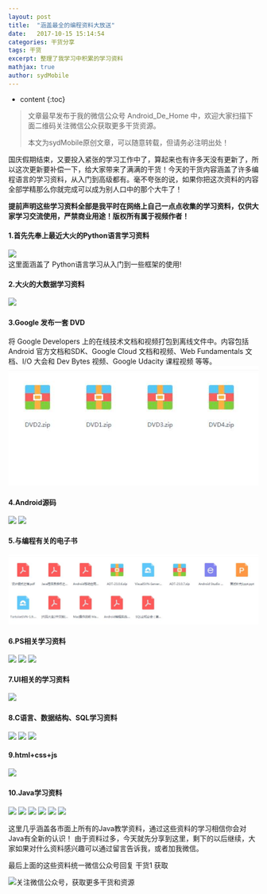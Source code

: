 ```yaml
---
layout: post
title:  "涵盖最全的编程资料大放送"
date:   2017-10-15 15:14:54
categories: 干货分享
tags: 干货
excerpt: 整理了我学习中积累的学习资料
mathjax: true
author: sydMobile
---
```

* content
{:toc}
















> 文章最早发布于我的微信公众号  Android_De_Home 中，欢迎大家扫描下面二维码关注微信公众获取更多干货资源。   
>
>本文为sydMobile原创文章，可以随意转载，但请务必注明出处！

国庆假期结束，又要投入紧张的学习工作中了，算起来也有许多天没有更新了，所以这次更新要补偿一下，给大家带来了满满的干货！今天的干货内容涵盖了许多编程语言的学习资料，从入门到高级都有。毫不夸张的说，如果你把这次资料的内容全部学精那么你就完成可以成为别人口中的那个大牛了！     

**提前声明这些学习资料全部是我平时在网络上自己一点点收集的学习资料，仅供大家学习交流使用，严禁商业用途！版权所有属于视频作者！**    

#### 1.首先先奉上最近大火的Python语言学习资料

![](http://upload-images.jianshu.io/upload_images/6737388-b75cf853525a96fe?imageMogr2/auto-orient/strip%7CimageView2/2/w/1240)   
这里面涵盖了 Python语言学习从入门到一些框架的使用!

#### 2.大火的大数据学习资料   

![](http://upload-images.jianshu.io/upload_images/6737388-99b3950a84b9a225?imageMogr2/auto-orient/strip%7CimageView2/2/w/1240)

#### 3.Google 发布一套 DVD   

将 Google Developers 上的在线技术文档和视频打包到离线文件中。内容包括 Android 官方文档和SDK、Google Cloud 文档和视频、Web Fundamentals 文档、I/O 大会和 Dev Bytes 视频、Google Udacity 课程视频 等等。
![](https://github.com/sydmobile/sydmobile.github.io/blob/master/pic/resource_share/%E8%B0%B7%E6%AD%8C%E5%AE%98%E6%96%B9%E8%B5%84%E6%96%99.jpg?raw=true) 

#### 4.Android源码     


![](http://upload-images.jianshu.io/upload_images/6737388-42cc66da7ca76975?imageMogr2/auto-orient/strip%7CimageView2/2/w/1240)
![](http://upload-images.jianshu.io/upload_images/6737388-432406640e08af49?imageMogr2/auto-orient/strip%7CimageView2/2/w/1240)


#### 5.与编程有关的电子书  

![](https://github.com/sydmobile/sydmobile.github.io/blob/master/pic/resource_share/%E7%94%B5%E5%AD%90%E4%B9%A6.jpg?raw=true)

#### 6.PS相关学习资料    


![](http://upload-images.jianshu.io/upload_images/6737388-4fd3d646c35ac405?imageMogr2/auto-orient/strip%7CimageView2/2/w/1240)
![](http://upload-images.jianshu.io/upload_images/6737388-75f52fd35511d1d5?imageMogr2/auto-orient/strip%7CimageView2/2/w/1240)
![](http://upload-images.jianshu.io/upload_images/6737388-fb00df0b643d05ef?imageMogr2/auto-orient/strip%7CimageView2/2/w/1240)

#### 7.UI相关的学习资料


![](http://upload-images.jianshu.io/upload_images/6737388-2afd8fd370f6c8b0?imageMogr2/auto-orient/strip%7CimageView2/2/w/1240)

#### 8.C语言、数据结构、SQL学习资料

![](http://upload-images.jianshu.io/upload_images/6737388-1b6364b486ac7c2c?imageMogr2/auto-orient/strip%7CimageView2/2/w/1240)
![](http://upload-images.jianshu.io/upload_images/6737388-d7fba9862bddb164?imageMogr2/auto-orient/strip%7CimageView2/2/w/1240)
![](http://upload-images.jianshu.io/upload_images/6737388-a8346c9f15324813?imageMogr2/auto-orient/strip%7CimageView2/2/w/1240)
#### 9.html+css+js
![](http://upload-images.jianshu.io/upload_images/6737388-a8ce6ae37d4250f9?imageMogr2/auto-orient/strip%7CimageView2/2/w/1240)
#### 10.Java学习资料
![](http://upload-images.jianshu.io/upload_images/6737388-b20954f950bf495b?imageMogr2/auto-orient/strip%7CimageView2/2/w/1240)
![](http://upload-images.jianshu.io/upload_images/6737388-e92cf7c95cfc1756?imageMogr2/auto-orient/strip%7CimageView2/2/w/1240)
![](http://upload-images.jianshu.io/upload_images/6737388-f25f41e6a268b075?imageMogr2/auto-orient/strip%7CimageView2/2/w/1240)
![](http://upload-images.jianshu.io/upload_images/6737388-c4a1ca0b068f775a?imageMogr2/auto-orient/strip%7CimageView2/2/w/1240)
![](http://upload-images.jianshu.io/upload_images/6737388-14a2376ca4bf8331?imageMogr2/auto-orient/strip%7CimageView2/2/w/1240)
![](http://upload-images.jianshu.io/upload_images/6737388-e618337b51bc8853?imageMogr2/auto-orient/strip%7CimageView2/2/w/1240)

这里几乎涵盖各市面上所有的Java教学资料，通过这些资料的学习相信你会对Java有全新的认识！
由于资料过多，今天就先分享到这里，剩下的以后继续，大家如果对什么资料感兴趣可以通过留言告诉我，或者加我微信。   


最后上面的这些资料统一微信公众号回复 干货1 获取  


![关注微信公众号，获取更多干货和资源](http://upload-images.jianshu.io/upload_images/6737388-cd090bd42d92b1e0.png?imageMogr2/auto-orient/strip%7CimageView2/2/w/1240)
